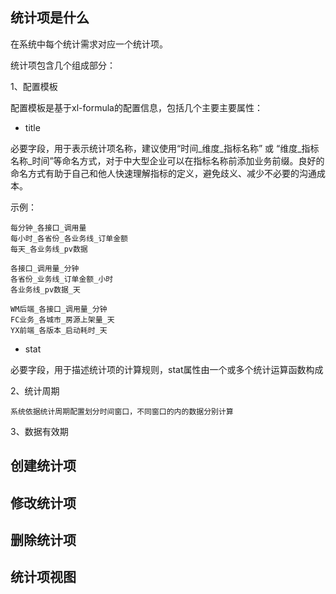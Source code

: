 ## 统计项是什么

在系统中每个统计需求对应一个统计项。

统计项包含几个组成部分：

1、配置模板

配置模板是基于xl-formula的配置信息，包括几个主要主要属性：

+ title

必要字段，用于表示统计项名称，建议使用“时间_维度_指标名称” 或 “维度_指标名称_时间”等命名方式，对于中大型企业可以在指标名称前添加业务前缀。良好的命名方式有助于自己和他人快速理解指标的定义，避免歧义、减少不必要的沟通成本。

示例：

```
每分钟_各接口_调用量
每小时_各省份_各业务线_订单金额
每天_各业务线_pv数据

各接口_调用量_分钟
各省份_业务线_订单金额_小时
各业务线_pv数据_天

WM后端_各接口_调用量_分钟
FC业务_各城市_房源上架量_天
YX前端_各版本_启动耗时_天
```

+ stat

必要字段，用于描述统计项的计算规则，stat属性由一个或多个统计运算函数构成

2、统计周期

```
系统依据统计周期配置划分时间窗口，不同窗口的内的数据分别计算
```

3、数据有效期

## 创建统计项

## 修改统计项

## 删除统计项

## 统计项视图
